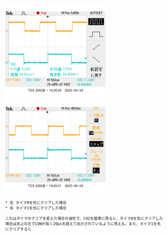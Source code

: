 <img src="C2_int0_int1.bmp">
	<img src="C2_int1_int0.bmp">
	
	* 左 タイマ0を先にクリアした場合
	* 右 タイマ1を先にクリアした場合

	これはタイマのクリアを変えた場合の波形で、CH2を基準に見ると、タイマ0を先にクリアした場合は右上の方でLOWが長く20μsを超えて出力されているように見える。また、タイマ1を先にクリアすると